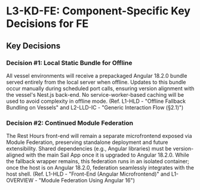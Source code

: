 # L3-KD-FE: Component-Specific Key Decisions for FE

## Key Decisions

### Decision #1: Local Static Bundle for Offline

All vessel environments will receive a prepackaged Angular 18.2.0 bundle served entirely from the local server when offline.
Updates to this bundle occur manually during scheduled port calls, ensuring version alignment with the vessel's Nest.js back-end.
No service-worker-based caching will be used to avoid complexity in offline mode.
(Ref. L1-HLD - "Offline Fallback Bundling on Vessels" and L2-LLD-IC - "Generic Interaction Flow (§2.1)")

### Decision #2: Continued Module Federation

The Rest Hours front-end will remain a separate microfrontend exposed via Module Federation, preserving standalone deployment and future extensibility.
Shared dependencies (e.g., Angular libraries) must be version-aligned with the main Sail App once it is upgraded to Angular 18.2.0.
While the fallback wrapper remains, this federation runs in an isolated container; once the host is on Angular 18.2.0, federation seamlessly integrates with the host shell.
(Ref. L1-HLD - "Front-End (Angular Microfrontend)" and L1-OVERVIEW - "Module Federation Using Angular 16")

